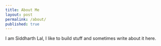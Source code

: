 ```yaml
---
title: About Me
layout: post
permalink: /about/
published: true
---
```

I am Siddharth Lal, I like to build stuff and sometimes write about it here.
